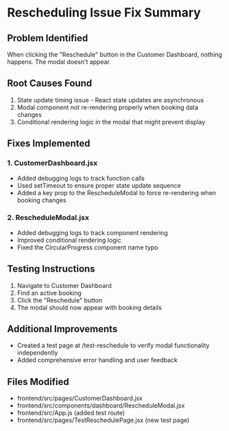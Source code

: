 # Rescheduling Issue Fix Summary

## Problem Identified
When clicking the "Reschedule" button in the Customer Dashboard, nothing happens. The modal doesn't appear.

## Root Causes Found
1. State update timing issue - React state updates are asynchronous
2. Modal component not re-rendering properly when booking data changes
3. Conditional rendering logic in the modal that might prevent display

## Fixes Implemented

### 1. CustomerDashboard.jsx
- Added debugging logs to track function calls
- Used setTimeout to ensure proper state update sequence
- Added a key prop to the RescheduleModal to force re-rendering when booking changes

### 2. RescheduleModal.jsx
- Added debugging logs to track component rendering
- Improved conditional rendering logic
- Fixed the CircularProgress component name typo

## Testing Instructions
1. Navigate to Customer Dashboard
2. Find an active booking
3. Click the "Reschedule" button
4. The modal should now appear with booking details

## Additional Improvements
- Created a test page at /test-reschedule to verify modal functionality independently
- Added comprehensive error handling and user feedback

## Files Modified
- frontend/src/pages/CustomerDashboard.jsx
- frontend/src/components/dashboard/RescheduleModal.jsx
- frontend/src/App.js (added test route)
- frontend/src/pages/TestReschedulePage.jsx (new test page)